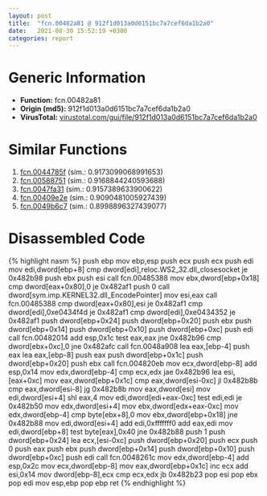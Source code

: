 ```yaml
---
layout: post
title:  "fcn.00482a81 @ 912f1d013a0d6151bc7a7cef6da1b2a0"
date:   2021-08-30 15:52:19 +0300
categories: report
---
```


# Generic Information
- **Function:** fcn.00482a81
- **Origin (md5):** 912f1d013a0d6151bc7a7cef6da1b2a0
- **VirusTotal:** [virustotal.com/gui/file/912f1d013a0d6151bc7a7cef6da1b2a0][virustotal_ref]



# Similar Functions

1. [fcn.0044785f][similar_1_ref] (sim.: 0.9173099068991653)
2. [fcn.00588751][similar_2_ref] (sim.: 0.9168844240593688)
3. [fcn.0047fa31][similar_3_ref] (sim.: 0.9157389633900622)
4. [fcn.00409e2e][similar_4_ref] (sim.: 0.9090481005927439)
5. [fcn.0049b6c7][similar_5_ref] (sim.: 0.8998896327439077)


# Disassembled Code

{% highlight nasm %}
push ebp
mov ebp,esp
push ecx
push ecx
push edi
mov edi,dword[ebp+8]
cmp dword[edi],reloc.WS2_32.dll_closesocket
je 0x482b98
push ebx
push esi
call fcn.00485388
mov ebx,dword[ebp+0x18]
cmp dword[eax+0x80],0
je 0x482af1
push 0
call dword[sym.imp.KERNEL32.dll_EncodePointer]
mov esi,eax
call fcn.00485388
cmp dword[eax+0x80],esi
je 0x482af1
cmp dword[edi],0xe0434f4d
je 0x482af1
cmp dword[edi],0xe0434352
je 0x482af1
push dword[ebp+0x24]
push dword[ebp+0x20]
push ebx
push dword[ebp+0x14]
push dword[ebp+0x10]
push dword[ebp+0xc]
push edi
call fcn.00482014
add esp,0x1c
test eax,eax
jne 0x482b96
cmp dword[ebx+0xc],0
jne 0x482afc
call fcn.0048a908
lea eax,[ebp-4]
push eax
lea eax,[ebp-8]
push eax
push dword[ebp+0x1c]
push dword[ebp+0x20]
push ebx
call fcn.004820eb
mov ecx,dword[ebp-8]
add esp,0x14
mov edx,dword[ebp-4]
cmp ecx,edx
jae 0x482b96
lea esi,[eax+0xc]
mov eax,dword[ebp+0x1c]
cmp eax,dword[esi-0xc]
jl 0x482b8b
cmp eax,dword[esi-8]
jg 0x482b8b
mov eax,dword[esi]
mov edi,dword[esi+4]
shl eax,4
mov edi,dword[edi+eax-0xc]
test edi,edi
je 0x482b50
mov edx,dword[esi+4]
mov ebx,dword[edx+eax-0xc]
mov edx,dword[ebp-4]
cmp byte[ebx+8],0
mov ebx,dword[ebp+0x18]
jne 0x482b88
mov edi,dword[esi+4]
add edi,0xfffffff0
add eax,edi
mov edi,dword[ebp+8]
test byte[eax],0x40
jne 0x482b88
push 1
push dword[ebp+0x24]
lea ecx,[esi-0xc]
push dword[ebp+0x20]
push ecx
push 0
push eax
push ebx
push dword[ebp+0x14]
push dword[ebp+0x10]
push dword[ebp+0xc]
push edi
call fcn.0048261c
mov edx,dword[ebp-4]
add esp,0x2c
mov ecx,dword[ebp-8]
mov eax,dword[ebp+0x1c]
inc ecx
add esi,0x14
mov dword[ebp-8],ecx
cmp ecx,edx
jb 0x482b23
pop esi
pop ebx
pop edi
mov esp,ebp
pop ebp
ret 
{% endhighlight %}


[similar_1_ref]: /report/fcn.0044785f@418e0921f3a9bd4f5bc0dcc59623b5a1
[similar_2_ref]: /report/fcn.00588751@c60344b51fa39a329b92557d24ff7670
[similar_3_ref]: /report/fcn.0047fa31@289859175c221b107317af7727d26c17
[similar_4_ref]: /report/fcn.00409e2e@b8b9b802e96d8e813c605554cf6f7018
[similar_5_ref]: /report/fcn.0049b6c7@279a61b1e76da49531f1f16fd1102a2d
[virustotal_ref]: https://www.virustotal.com/gui/file/912f1d013a0d6151bc7a7cef6da1b2a0